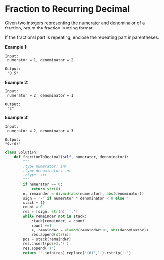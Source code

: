 # Fraction to Recurring Decimal

Given two integers representing the numerator and denominator of a fraction, return the fraction in string format.

If the fractional part is repeating, enclose the repeating part in parentheses.

**Example 1:**

```
Input:
 numerator = 1, denominator = 2

Output:
 "0.5"
```

**Example 2:**

```
Input:
 numerator = 2, denominator = 1

Output:
 "2"
```

**Example 3:**

```
Input:
 numerator = 2, denominator = 3

Output: 
"0.(6)"
```

```py
class Solution:
    def fractionToDecimal(self, numerator, denominator):
        """
        :type numerator: int
        :type denominator: int
        :rtype: str
        """
        if numerator == 0:
            return str(0)
        n, remainder = divmod(abs(numerator), abs(denominator))
        sign = '-' if numerator * denominator < 0 else ''
        stack = {}
        count = 0
        res = [sign, str(n), '.']
        while remainder not in stack:
            stack[remainder] = count
            count +=1
            n, remainder = divmod(remainder*10, abs(denominator))
            res.append(str(n))
        pos = stack[remainder]
        res.insert(pos+3,'(')
        res.append(')')
        return ''.join(res).replace('(0)','').rstrip('.')
        
            
            
        
```



